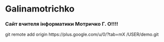 # Galinamotrichko
<html>
<head>
<title>galinamotrichko</title>
</head>
<body>
  <h3> Сайт вчителя інформатики Мотричко Г. О!!!!</h3>
    git remote add origin https://plus.google.com/u/0/?tab=mX /USER/demo.git  
      </body>
    </html>

